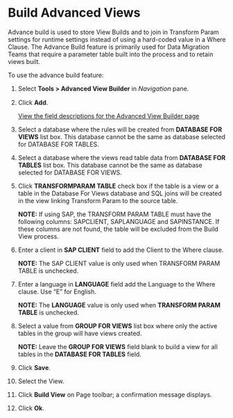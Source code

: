 # Build Advanced Views

Advance build is used to store View Builds and to join in Transform
Param settings for runtime settings instead of using a hard-coded value
in a Where Clause. The Advance Build feature is primarily used for Data
Migration Teams that require a parameter table built into the process
and to retain views built.

To use the advance build feature:

1.  Select **Tools \> Advanced View Builder** in
    *<span style="font-size: 11.0pt;">Navigation</span>* pane.

2.  Click **Add**.
    
    [View the field descriptions for the Advanced View Builder
    page](../Page_Desc/Advanced_View_Builder_H.htm)

3.  Select a database where the rules will be created from **DATABASE
    FOR VIEWS** list box. This database cannot be the same as database
    selected for DATABASE FOR TABLES.

4.  Select a database where the views read table data from **DATABASE
    FOR TABLES** list box. This database cannot be the same as database
    selected for DATABASE FOR VIEWS.

5.  Click <span style="font-weight: bold;">TRANSFORM</span>**PARAM
    TABLE** check box if the table is a view or a table in the Database
    For Views database and SQL joins will be created in the view linking
    Transform Param to the source table.
    
    **NOTE:** If using SAP, the TRANSFORM PARAM TABLE must have the
    following columns: SAPCLIENT, SAPLANGUAGE and SAPINSTANCE. If these
    columns are not found, the table will be excluded from the Build
    View process. 

6.  Enter a client in **SAP CLIENT** field to add the Client to the
    Where clause.
    
    **NOTE:** The SAP CLIENT value is only used when TRANSFORM PARAM
    TABLE is unchecked.

7.  Enter a language in **LANGUAGE** field add the Language to the Where
    clause. Use “E” for English.
    
    **NOTE:** The <span style="font-weight: bold;">LANGUAGE</span> value
    is only used when <span style="font-weight: bold;">TRANSFORM PARAM
    TABLE</span> is unchecked.

8.  Select a value from **GROUP FOR VIEWS** list box where only the
    active tables in the group will have views created.
    
    **NOTE:** Leave the <span style="font-weight: bold;">GROUP FOR
    VIEWS</span> field blank to build a view for all tables in the
    <span style="font-weight: bold;">DATABASE FOR TABLES</span> field.

9.  Click **Save**.

10. Select the View.

11. Click **Build View** on Page toolbar; a confirmation message
    displays.

12. Click **Ok**.
